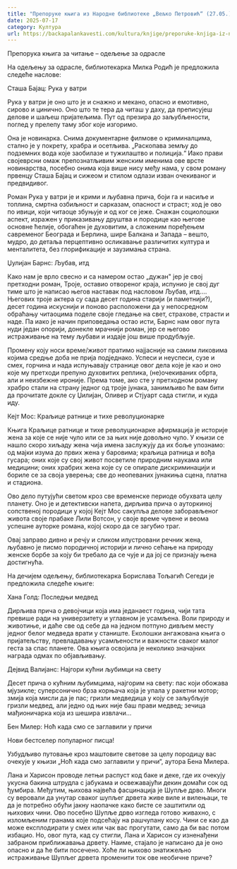 ```yaml
---
title: "Препоруке књига из Народне библиотеке „Вељко Петровић“ (27.05.)"
date: 2025-07-17
category: Култура
url: https://backapalankavesti.com/kultura/knjige/preporuke-knjiga-iz-narodne-biblioteke-veljko-petrovic-27-05/
---
```


Препорука књига за читање – одељење за одрасле

На одељењу за одрасле, библиотекарка Милка Родић је предложила следеће наслове:

Сташа Бајац: Рука у ватри

Рука у ватри је оно што је и снажно и мекано, опасно и емотивно, сирово и цинично. Оно што те тера да читаш у даху, да преписујеш делове и шаљеш пријатељима. Пут од презира до заљубљености, поглед у прелепу таму због које изгоримо.

Она је новинарка. Снима документарне филмове о криминалцима, стално је у покрету, храбра и осетљива. „Раскопава земљу до подземних вода које заобилазе и тужилаштво и полиција.“ Иако прави својеврсни омаж препознатљивим женским именима ове врсте новинарства, посебно онима која више нису међу нама, у свом роману првенцу Сташа Бајац и сижеом и стилом одлази изван очекиваног и предвидивог.

Роман Рука у ватри је и крими и љубавна прича, боји га и насиље и топлина, смртна озбиљност и сарказам, опасност и страст; ход је ово по ивици, који читаоце збуњује и од ког се јеже. Снажан социолошки аспект, изражен у приказивању друштва и породице као његове основне ћелије, обогаћен је духовитим, а сложеним поређењем савременог Београда и Берлина, шире Балкана и Запада – вешто, мудро, до детаља перцептивно осликавање различитих култура и менталитета, без глорификације и заузимања страна.

Џулијан Барнс: Љубав, итд

Како нам је врло свесно и са намером остао „дужан&quot; јер је свој претходни роман, Троје, оставио отвореног краја, испунио је свој дуг тиме што је написао његов наставак под насловом Љубав, итд…. Његових троје актера су сада десет година старији (и паметнији?), десет година искуснији и поново расположени да у непосредном обраћању читаоцима поделе своје гледање на свет, страхове, страсти и наде. Па иако је начин приповедања остао исти, Барнс нам овог пута нуди један опорији, донекле мрачнији роман, јер се његово истраживање на тему љубави и издаје још више продубљује.

Промену коју носи време/живот пратимо најјасније на самим ликовима којима средње доба не прија подједнако. Успеси и неуспеси, сузе и смех, горчина и нада испуњавају странице овог дела које је као и оно које му претходи препуно духовитих реплика, (не)очекиваних обрта, али и неизбежне ироније. Према томе, ако сте у претходном роману храбро стали на страну једног од троје јунака, занимљиво ће вам бити да прочитате докле су Џилијан, Оливер и Стјуарт сада стигли, и куда иду.

Кејт Мос: Краљице ратнице и тихе револуционарке

Књига Краљице ратнице и тихе револуционарке афирмација је историје жена за које се није чуло или се за њих није довољно чуло. У књизи се нашло скоро хиљаду жена чија имена заслужују да их боље упознамо: од мајки изума до првих жена у баровима; краљица ратница и вођа гусара; оних које су свој живот посветиле природним наукама или медицини; оних храбрих жена које су се опирале дискриминацији и бориле се за своја уверења; све до неопеваних јунакиња сцена, платна и стадиона.

Ово дело путујући светом кроз све временске периоде обухвата целу планету. Оно је и
детективски напета, дирљива прича о ауторкиној сопственој породици у којој Кејт Мос сакупља делове заборављеног живота своје прабаке Лили Вотсон, у своје време чувене и веома успешне ауторке романа, којој скоро да се загубио траг.

Овај заправо дивно и речју и сликом илустровани речник жена, љубавно је писмо породичној историји и лично сећање на природу женске борбе за коју би требало да се чује и да јој се признају њена достигнућа.

На дечијем одељењу, библиотекарка Борислава Тољагић Сегеди је предложила следеће књиге:

Хана Голд: Последњи медвед

Дирљива прича о девојчици која има једанаест година, чији тата превише ради на универзитету и углавном је усамљена. Воли природу и животиње, и даће све од себе да на једном потпуно дивљем месту једног белог медведа врати у станиште. Еколошки ангажована књига о пријатељству, превладавању усамљености и важности сваког малог геста за спас планете. Ова књига освојила је неколико значајних награда одмах по објављивању.

Дејвид Валијанс: Најгори кућни љубимци на свету

Десет прича о кућним љубимцима, најгорим на свету: пас који обожава мјузикле; суперсонично брза корњача која је упала у ракетни мотор; змија која мисли да је пас; гризли медведица у коју се заљубљује гризли медвед, али једно од њих није баш прави медвед; зечица мађионичарка која из шешира извлачи…

Бен Милер: Ноћ када смо се заглавили у причи

Нови бестселер популарног писца!

Узбудљиво путовање кроз маштовите светове за целу породицу вас очекује у књизи „Ноћ када смо заглавили у причи“, аутора Бена Милера.

Лана и Харисон проводе летњи распуст код баке и деке, где их очекују укусна бакина штрудла с јабукама и освежавајући декин домаћи сок од ђумбира. Међутим, њихова највећа фасцинација је Шупље дрво. Многи су веровали да унутар сваког шупљег дрвета живе виле и вилењаци, те да је потребно обући јакну наопачке како бисте се заштитили од њихових чини. Ово посебно Шупље дрво изгледа готово живахно, с изломљеним гранама које подсећају на рашчупану косу. Чини се као да може експлодирати у смех или чак вас прогутати, само да би вас потом избацио. Но, овог пута, кад су стигли, Лана и Харисон су изненађени забраном приближавања дрвету. Наиме, стајало је написано да је оно опасно и да ће бити посечено. Хоће ли њихово знатижељно истраживање Шупљег дрвета променити ток ове необичне приче?
